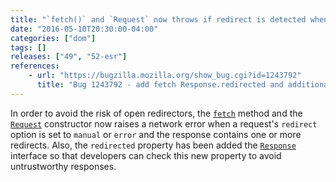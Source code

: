 ```yaml
---
title: "`fetch()` and `Request` now throws if redirect is detected when in non-`follow` redirect mode"
date: "2016-05-10T20:30:00-04:00"
categories: ["dom"]
tags: []
releases: ["49", "52-esr"]
references:
    - url: "https://bugzilla.mozilla.org/show_bug.cgi?id=1243792"
      title: "Bug 1243792 - add fetch Response.redirected and additional security restrictions"
---
```

In order to avoid the risk of open redirectors, the [`fetch`](https://developer.mozilla.org/docs/Web/API/GlobalFetch/fetch) method and the [`Request`](https://developer.mozilla.org/docs/Web/API/Request/Request) constructor now raises a network error when a request's `redirect` option is set to `manual` or `error` and the response contains one or more redirects. Also, the `redirected` property has been added the [`Response`](https://developer.mozilla.org/docs/Web/API/Response) interface so that developers can check this new property to avoid untrustworthy responses.
